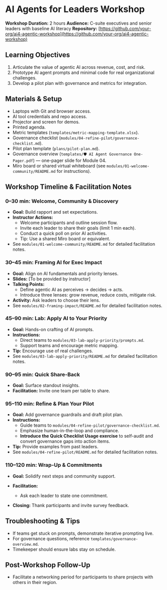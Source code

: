 # AI Agents for Leaders Workshop

**Workshop Duration:** 2 hours
**Audience:** C-suite executives and senior leaders with baseline AI literacy
**Repository:** [https://github.com/your-org/ai4-agentic-workshop](https://github.com/your-org/ai4-agentic-workshop)

## Learning Objectives

1.  Articulate the value of agentic AI across revenue, cost, and risk.
2.  Prototype AI agent prompts and minimal code for real organizational challenges.
3.  Develop a pilot plan with governance and metrics for integration.

## Materials & Setup

*   Laptops with Git and browser access.
*   AI tool credentials and repo access.
*   Projector and screen for demos.
*   Printed agenda.
*   Metric templates (`templates/metric-mapping-template.xlsx`).
*   Governance checklist (`modules/04-refine-pilot/governance-checklist.md`).
*   Pilot plan template (`plans/pilot-plan.md`).
*   Governance overview (`templates/🛡️ AI Agent Governance One-Pager.pdf`) — one-pager slide for Module 04.
*   Miro board or shared virtual whiteboard (see `modules/01-welcome-community/README.md` for instructions).

## Workshop Timeline & Facilitation Notes

### 0–30 min: Welcome, Community & Discovery

*   **Goal:** Build rapport and set expectations.
*   **Instructor Actions:**
    *   Welcome participants and outline session flow.
    *   Invite each leader to share their goals (limit 1 min each).
    *   Conduct a quick poll on prior AI activities.
    *   Tip: Use a shared Miro board or equivalent.
*   See `modules/01-welcome-community/README.md` for detailed facilitation notes.

### 30–45 min: Framing AI for Exec Impact

*   **Goal:** Align on AI fundamentals and priority lenses.
*   **Slides:** [To be provided by instructor]
*   **Talking Points:**
    *   Define agentic AI as perceives → decides → acts.
    *   Introduce three lenses: grow revenue, reduce costs, mitigate risk.
*   **Activity:** Ask leaders to choose their lens.
*   See `modules/02-framing-impact/README.md` for detailed facilitation notes.

### 45–90 min: Lab: Apply AI to Your Priority

*   **Goal:** Hands-on crafting of AI prompts.
*   **Instructions:**
    *   Direct teams to `modules/03-lab-apply-priority/prompts.md`.
    *   Support teams and encourage metric mapping.
*   **Tip:** Encourage use of real challenges.
*   See `modules/03-lab-apply-priority/README.md` for detailed facilitation notes.

### 90–95 min: Quick Share-Back

*   **Goal:** Surface standout insights.
*   **Facilitation:** Invite one team per table to share.

### 95–110 min: Refine & Plan Your Pilot

*   **Goal:** Add governance guardrails and draft pilot plan.
*   **Instructions:**
    *   Guide teams to `modules/04-refine-pilot/governance-checklist.md`.
    *   Emphasize human-in-the-loop and compliance.
    *   **Introduce the Quick Checklist Usage exercise** to self-audit and convert governance gaps into action items.
*   **Tip:** Provide examples from past leaders.
*   See `modules/04-refine-pilot/README.md` for detailed facilitation notes.

### 110–120 min: Wrap-Up & Commitments

*   **Goal:** Solidify next steps and community support.
*   **Facilitation:**
    *   Ask each leader to state one commitment.
    
*   **Closing:** Thank participants and invite survey feedback.

## Troubleshooting & Tips

*   If teams get stuck on prompts, demonstrate iterative prompting live.
*   For governance questions, reference `templates/governance-overview.md`.
*   Timekeeper should ensure labs stay on schedule.

## Post-Workshop Follow-Up

*   Facilitate a networking period for participants to share projects with others in their region.
